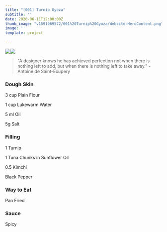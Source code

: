 ```yaml
---
title: "[001] Turnip Gyoza"
subtitle: ''
date: 2020-06-11T12:00:00Z
thumb_image: "v1591969572/001%20Turnip%20Gyoza/Website-HeroContent.png"
image: ''
template: project

---
```

![](https://res.cloudinary.com/dnxlxtcb7/image/upload/v1591969565/001%20Turnip%20Gyoza/IMG_0167.jpg)![](https://res.cloudinary.com/dnxlxtcb7/image/upload/v1591969565/001%20Turnip%20Gyoza/IMG_0166.jpg)

> "A designer knows he has achieved perfection not when there is nothing left to add, but when there is nothing left to take away." -Antoine de Saint-Exupery

### Dough Skin

3 cup Plain Flour

1 cup Lukewarm Water

5 ml Oil

5g Salt

### Filling

1 Turnip

1 Tuna Chunks in Sunflower Oil

0\.5 Kimchi

Black Pepper

### Way to Eat

Pan Fried

### Sauce

Spicy
